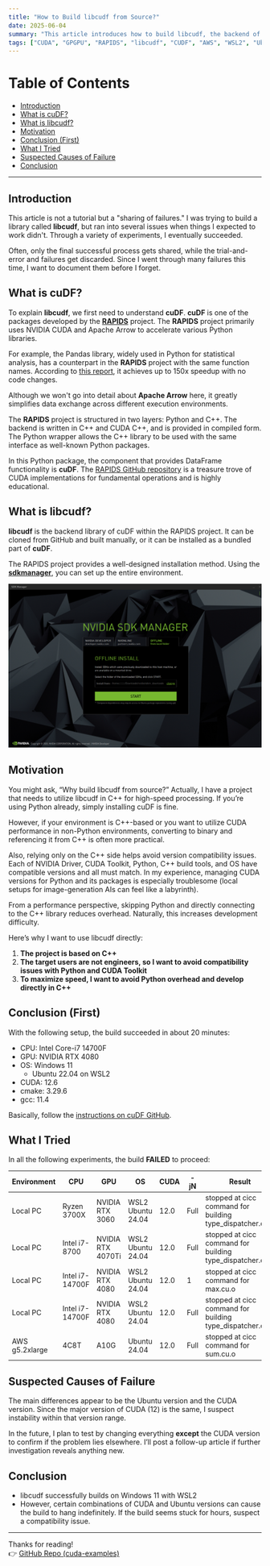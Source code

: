 ```yaml
---
title: "How to Build libcudf from Source?"
date: 2025-06-04
summary: "This article introduces how to build libcudf, the backend of the RAPIDS library cuDF, from source."
tags: ["CUDA", "GPGPU", "RAPIDS", "libcudf", "CUDF", "AWS", "WSL2", "Ubuntu"]
---
```


# Table of Contents

- [Introduction](#introduction)
- [What is cuDF?](#what-is-cudf)
- [What is libcudf?](#what-is-libcudf)
- [Motivation](#motivation)
- [Conclusion (First)](#conclusion-first)
- [What I Tried](#what-i-tried)
- [Suspected Causes of Failure](#suspected-causes-of-failure)
- [Conclusion](#conclusion)

---

## Introduction
This article is not a tutorial but a "sharing of failures."
I was trying to build a library called **libcudf**, but ran into several issues when things I expected to work didn't. Through a variety of experiments, I eventually succeeded.

Often, only the final successful process gets shared, while the trial-and-error and failures get discarded. Since I went through many failures this time, I want to document them before I forget.

## What is cuDF?
To explain **libcudf**, we first need to understand **cuDF**.
**cuDF** is one of the packages developed by the **[RAPIDS](https://rapids.ai/)** project.
The **RAPIDS** project primarily uses NVIDIA CUDA and Apache Arrow to accelerate various Python libraries.

For example, the Pandas library, widely used in Python for statistical analysis, has a counterpart in the **RAPIDS** project with the same function names. According to [this report](https://developer.nvidia.com/blog/rapids-cudf-accelerates-pandas-nearly-150x-with-zero-code-changes/), it achieves up to 150x speedup with no code changes.

Although we won't go into detail about **Apache Arrow** here, it greatly simplifies data exchange across different execution environments.

The **RAPIDS** project is structured in two layers: Python and C++.
The backend is written in C++ and CUDA C++, and is provided in compiled form.
The Python wrapper allows the C++ library to be used with the same interface as well-known Python packages.

In this Python package, the component that provides DataFrame functionality is **cuDF**.
The [RAPIDS GitHub repository](https://github.com/rapidsai) is a treasure trove of CUDA implementations for fundamental operations and is highly educational.

## What is libcudf?
**libcudf** is the backend library of cuDF within the RAPIDS project.
It can be cloned from GitHub and built manually, or it can be installed as a bundled part of **cuDF**.

The RAPIDS project provides a well-designed installation method. Using the **[sdkmanager](https://docs.rapids.ai/install/#sdkm:~:text=SDK%20Manager%20(Ubuntu%20Only))**, you can set up the entire environment.

![sdkmanager](sdk_manager.png)

## Motivation
You might ask, “Why build libcudf from source?”
Actually, I have a project that needs to utilize libcudf in C++ for high-speed processing.
If you’re using Python already, simply installing cuDF is fine.

However, if your environment is C++-based or you want to utilize CUDA performance in non-Python environments, converting to binary and referencing it from C++ is often more practical.

Also, relying only on the C++ side helps avoid version compatibility issues. Each of NVIDIA Driver, CUDA Toolkit, Python, C++ build tools, and OS have compatible versions and all must match.
In my experience, managing CUDA versions for Python and its packages is especially troublesome (local setups for image-generation AIs can feel like a labyrinth).

From a performance perspective, skipping Python and directly connecting to the C++ library reduces overhead.
Naturally, this increases development difficulty.

Here’s why I want to use libcudf directly:
1. **The project is based on C++**
2. **The target users are not engineers, so I want to avoid compatibility issues with Python and CUDA Toolkit**
3. **To maximize speed, I want to avoid Python overhead and develop directly in C++**

## Conclusion (First)
With the following setup, the build succeeded in about 20 minutes:
- CPU: Intel Core-i7 14700F
- GPU: NVIDIA RTX 4080
- OS: Windows 11
    - Ubuntu 22.04 on WSL2
- CUDA: 12.6
- cmake: 3.29.6
- gcc: 11.4

Basically, follow the [instructions on cuDF GitHub](https://github.com/rapidsai/cudf/blob/branch-25.08/CONTRIBUTING.md#general-requirements).

## What I Tried
In all the following experiments, the build **FAILED** to proceed:

| Environment | CPU | GPU | OS | CUDA | -jN | Result |
|---|---|---|---|---|---|---|
| Local PC | Ryzen 3700X | NVIDIA RTX 3060 | WSL2 Ubuntu 24.04 | 12.0 | Full | stopped at cicc command for building type_dispatcher.cu.o |
| Local PC | Intel i7-8700 | NVIDIA RTX 4070Ti | WSL2 Ubuntu 24.04 | 12.0 | Full | stopped at cicc command for building type_dispatcher.cu.o |
| Local PC | Intel i7-14700F | NVIDIA RTX 4080 | WSL2 Ubuntu 24.04 | 12.0 | 1 | stopped at cicc command for max.cu.o |
| Local PC | Intel i7-14700F | NVIDIA RTX 4080 | WSL2 Ubuntu 24.04 | 12.0 | Full | stopped at cicc command for building type_dispatcher.cu.o |
| AWS g5.2xlarge | 4C8T | A10G | Ubuntu 24.04 | 12.0 | Full | stopped at cicc command for sum.cu.o |

## Suspected Causes of Failure
The main differences appear to be the Ubuntu version and the CUDA version.
Since the major version of CUDA (12) is the same, I suspect instability within that version range.

In the future, I plan to test by changing everything **except** the CUDA version to confirm if the problem lies elsewhere.
I’ll post a follow-up article if further investigation reveals anything new.

## Conclusion
- libcudf successfully builds on Windows 11 with WSL2
- However, certain combinations of CUDA and Ubuntu versions can cause the build to hang indefinitely. If the build seems stuck for hours, suspect a compatibility issue.

---

Thanks for reading!  
👉 [GitHub Repo (cuda-examples)](https://github.com/yaikeda/cuda-examples/)
